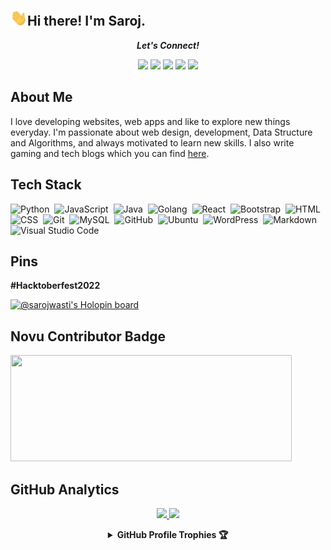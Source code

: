 <h2><img src="https://raw.githubusercontent.com/ABSphreak/ABSphreak/master/gifs/Hi.gif" width="27"/>Hi there! I'm Saroj.</h2>

<p align='center'>
  <i><b>Let's Connect!</b></i>
</p>

<p align="center">
<a href="https://linkedin.com/in/saroj-wasti-787b49186"><img src="https://img.shields.io/badge/-LinkedIn-black?style=for-the-badge&logo=Linkedin&logoColor=white"/></a>
<a href="https://instagram.com/sarojwasti"><img src="https://img.shields.io/badge/-Instagram-black?style=for-the-badge&logo=Instagram&logoColor=white"/></a>
<a href="https://facebook.com/Saroz.wosti"><img src="https://img.shields.io/badge/-Facebook-black?style=for-the-badge&logo=Facebook&logoColor=white"/></a>
<a href="https://twitter.com/Sarozwosti"><img src="https://img.shields.io/badge/-Twitter-black?style=for-the-badge&logo=Twitter&logoColor=white"/></a>
<a href="https://hackerrank.com/wostez"><img src="https://img.shields.io/badge/-HackerRank-black?style=for-the-badge&logo=Hackerrank&logoColor=white"/></a>
</p>

## About Me

I love developing websites, web apps and like to explore new things everyday. I'm passionate about web design, development, Data Structure and Algorithms, and always motivated to learn new skills. I also write gaming and tech blogs which you can find [here](https://bufferstories.com).

## Tech Stack

![Python](https://img.shields.io/badge/-Python-05122A?style=for-the-badge&logo=python)&nbsp;
![JavaScript](https://img.shields.io/badge/-JavaScript-05122A?style=for-the-badge&logo=javascript)&nbsp;
![Java](https://img.shields.io/badge/-Java-05122A?style=for-the-badge&logo=Java&logoColor=FFA518)&nbsp;
![Golang](https://img.shields.io/badge/-Golang-05122A?style=for-the-badge&logo=Go&logoColor=A8B9CC)&nbsp;
![React](https://img.shields.io/badge/-React-05122A?style=for-the-badge&logo=react)&nbsp;
![Bootstrap](https://img.shields.io/badge/-Bootstrap-05122A?style=for-the-badge&logo=bootstrap&logoColor=563D7C)&nbsp;
![HTML](https://img.shields.io/badge/-HTML-05122A?style=for-the-badge&logo=HTML5)&nbsp;
![CSS](https://img.shields.io/badge/-CSS-05122A?style=for-the-badge&logo=CSS3&logoColor=1572B6)&nbsp;
![Git](https://img.shields.io/badge/-Git-05122A?style=for-the-badge&logo=git)&nbsp;
![MySQL](https://img.shields.io/badge/-MySQL-05122A?style=for-the-badge&logo=mysql)&nbsp;
![GitHub](https://img.shields.io/badge/-GitHub-05122A?style=for-the-badge&logo=github)&nbsp;
![Ubuntu](https://img.shields.io/badge/-Ubuntu-05122A?style=for-the-badge&logo=ubuntu)&nbsp;
![WordPress](https://img.shields.io/badge/-Wordpress-05122A?style=for-the-badge&logo=wordpress)&nbsp;
![Markdown](https://img.shields.io/badge/-Markdown-05122A?style=for-the-badge&logo=markdown)&nbsp;
![Visual Studio Code](https://img.shields.io/badge/-Visual%20Studio%20Code-05122A?style=for-the-badge&logo=visual-studio-code&logoColor=007ACC)&nbsp;

## Pins
<b>#Hacktoberfest2022</b>

[![@sarojwasti's Holopin board](https://holopin.io/api/user/board?user=sarojwasti)](https://holopin.io/@sarojwasti)

## Novu Contributor Badge

<a href="https://novu.co/contributors/SarojWasti/"><img src="https://contributors.novu.co/profiles/SarojWasti-small.jpg" height="170" width="450" alt="" /></a>

## GitHub Analytics

<p align="center">
<a href="https://github.com/SarojWasti">
  <img height="180em" src="https://github-readme-stats-eight-theta.vercel.app/api?username=SarojWasti&show_icons=true&title_color=f90085&bg_color=000000&text_color=a2a2a2&include_all_commits=true&count_private=true"/>
  <img height="180em" src="http://github-readme-streak-stats.herokuapp.com?user=SarojWasti&theme=violet-dark&date_format=M%20j%5B%2C%20Y%5D"/>
  <!--<img height="180em" src="https://github-readme-stats-eight-theta.vercel.app/api/top-langs/?username=SarojWasti&layout=compact&langs_count=10&theme=algolia"/>-->
</a>
</p>

<details align="center">
  <summary><strong>GitHub Profile Trophies 🏆</strong></summary>
 <p align="center"><img src="https://github-profile-trophy.vercel.app/?username=SarojWasti&column=4&margin-w=5&margin-h=5&theme=darkhub"></p>
</details>

